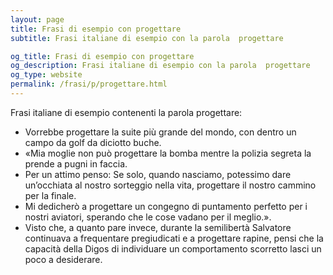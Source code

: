 ```yaml
---
layout: page
title: Frasi di esempio con progettare 
subtitle: Frasi italiane di esempio con la parola  progettare

og_title: Frasi di esempio con progettare 
og_description: Frasi italiane di esempio con la parola  progettare
og_type: website
permalink: /frasi/p/progettare.html
---
```


Frasi italiane di esempio contenenti la parola progettare:


- Vorrebbe progettare la suite più grande del mondo, con dentro un campo da golf da diciotto buche.
- «Mia moglie non può progettare la bomba mentre la polizia segreta la prende a pugni in faccia.
- Per un attimo penso: Se solo, quando nasciamo, potessimo dare un’occhiata al nostro sorteggio nella vita, progettare il nostro cammino per la finale.
- Mi dedicherò a progettare un congegno di puntamento perfetto per i nostri aviatori, sperando che le cose vadano per il meglio.».
- Visto che, a quanto pare invece, durante la semilibertà Salvatore continuava a frequentare pregiudicati e a progettare rapine, pensi che la capacità della Digos di individuare un comportamento scorretto lasci un poco a desiderare.
